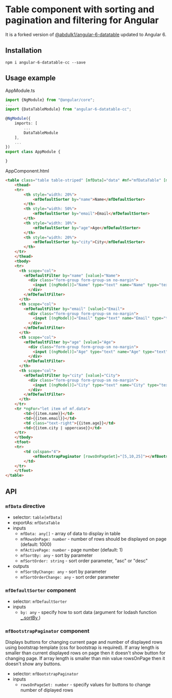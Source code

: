 # Table component with sorting and pagination and filtering for Angular
It is a forked version of [@abdulk1/angular-6-datatable](https://github.com/abdulk1/angular-6-datatable) updated to Angular 6.

## 

## Installation

```
npm i angular-6-datatable-cc --save
```

## Usage example

AppModule.ts
```typescript
import {NgModule} from "@angular/core";
...
import {DataTableModule} from "angular-6-datatable-cc";

@NgModule({
    imports: [
        ...
        DataTableModule
    ],
    ...
})
export class AppModule {

}
```

AppComponent.html
```html
<table class="table table-striped" [mfData]="data" #mf="mfDataTable" [mfRowsOnPage]="5">
    <thead>
    <tr>
        <th style="width: 20%">
            <mfDefaultSorter by="name">Name</mfDefaultSorter>
        </th>
        <th style="width: 50%">
            <mfDefaultSorter by="email">Email</mfDefaultSorter>
        </th>
        <th style="width: 10%">
            <mfDefaultSorter by="age">Age</mfDefaultSorter>
        </th>
        <th style="width: 20%">
            <mfDefaultSorter by="city">City</mfDefaultSorter>
        </th>
    </tr>
    </thead>
    <tbody>
    <tr>
      <th scope="col">
        <mfDefaultFilter by="name" [value]="Name">
          <div class="form-group form-group-sm no-margin">
            <input [(ngModel)]="Name" type="text" name="Name" type="text" class="form-control">
          </div>
        </mfDefaultFilter>
      </th>
      <th scope="col">
        <mfDefaultFilter by="email" [value]="Email">
          <div class="form-group form-group-sm no-margin">
            <input [(ngModel)]="Email" type="text" name="Email" type="text" class="form-control">
          </div>
        </mfDefaultFilter>
      </th>
      <th scope="col">
        <mfDefaultFilter by="age" [value]="Age">
          <div class="form-group form-group-sm no-margin">
            <input [(ngModel)]="Age" type="text" name="Age" type="text" class="form-control">
          </div>
        </mfDefaultFilter>
      </th>
      <th scope="col">
        <mfDefaultFilter by="city" [value]="City">
          <div class="form-group form-group-sm no-margin">
            <input [(ngModel)]="City" type="text" name="City" type="text" class="form-control">
          </div>
        </mfDefaultFilter>
      </th>
    </tr>
    <tr *ngFor="let item of mf.data">
        <td>{{item.name}}</td>
        <td>{{item.email}}</td>
        <td class="text-right">{{item.age}}</td>
        <td>{{item.city | uppercase}}</td>
    </tr>
    </tbody>
    <tfoot>
    <tr>
        <td colspan="4">
            <mfBootstrapPaginator [rowsOnPageSet]="[5,10,25]"></mfBootstrapPaginator>
        </td>
    </tr>
    </tfoot>
</table>
```

## API

### `mfData` directive

 - selector: `table[mfData]`
 - exportAs: `mfDataTable`
 - inputs
   - `mfData: any[]` - array of data to display in table
   - `mfRowsOnPage: number` - number of rows should be displayed on page (default: 1000)
   - `mfActivePage: number` - page number (default: 1)
   - `mfSortBy: any` - sort by parameter
   - `mfSortOrder: string` - sort order parameter, "asc" or "desc"
 - outputs
   - `mfSortByChange: any` - sort by parameter
   - `mfSortOrderChange: any` - sort order parameter
 
### `mfDefaultSorter` component

 - selector: `mfDefaultSorter`
 - inputs
   - `by: any` - specify how to sort data (argument for lodash function [_.sortBy ](https://lodash.com/docs#sortBy))
 
### `mfBootstrapPaginator` component
Displays buttons for changing current page and number of displayed rows using bootstrap template (css for bootstrap is required). If array length is smaller than current displayed rows on page then it doesn't show button for changing page. If array length is smaller than min value rowsOnPage then it doesn't show any buttons.

 - selector: `mfBootstrapPaginator`
 - inputs
   - `rowsOnPageSet: number` - specify values for buttons to change number of diplayed rows
